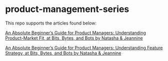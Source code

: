 # product-management-series

This repo supports the articles found below:

[An Absolute Beginner’s Guide for Product Managers: Understanding Product-Market Fit, at Bits, Bytes, and Bots by Natasha & Jeannine](https://open.substack.com/pub/bitsbytesandbots/p/an-absolute-beginners-guide-for-product?utm_campaign=post&utm_medium=web)

[An Absolute Beginner’s Guide for Product Managers: Understanding Feature Strategy, at Bits, Bytes, and Bots by Natasha & Jeannine](https://open.substack.com/pub/bitsbytesandbots/p/an-absolute-beginners-guide-for-product-9a7?utm_campaign=post&utm_medium=web)

